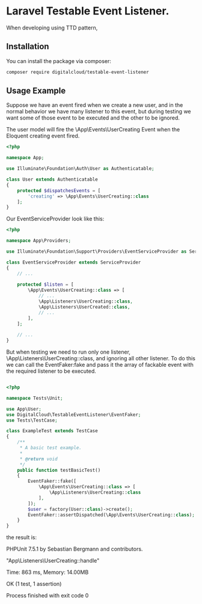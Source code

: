 # Laravel Testable Event Listener.

When developing using TTD pattern, 
## Installation

You can install the package via composer:

```bash
composer require digitalcloud/testable-event-listener
```

## Usage Example

Suppose we have an event fired when we create a new user, and in the normal behavior we have many listener to this event, but during testing we want some of those event to be executed and the other to be ignored.

The user model will fire the \App\Events\UserCreating Event when the Eloquent creating event fired.

```php
<?php

namespace App;

use Illuminate\Foundation\Auth\User as Authenticatable;

class User extends Authenticatable
{
    protected $dispatchesEvents = [
        'creating' => \App\Events\UserCreating::class
    ];
}

```

Our EventServiceProvider look like this:

```php
<?php

namespace App\Providers;

use Illuminate\Foundation\Support\Providers\EventServiceProvider as ServiceProvider;

class EventServiceProvider extends ServiceProvider
{
    // ...
    
    protected $listen = [
        \App\Events\UserCreating::class => [
            // ...
            \App\Listeners\UserCreating::class,
            \App\Listeners\UserCreated::class,
            // ...
        ],
    ];
    
    // ...
}

```

But when testing we need to run only one listener, \App\Listeners\UserCreating::class, and ignoring all other listener. To do this we can call the EventFaker:fake and pass it the array of fackable event with the required listener to be executed.


```php

<?php

namespace Tests\Unit;

use App\User;
use DigitalCloud\TestableEventListener\EventFaker;
use Tests\TestCase;

class ExampleTest extends TestCase
{
    /**
     * A basic test example.
     *
     * @return void
     */
    public function testBasicTest()
    {
        EventFaker::fake([
            \App\Events\UserCreating::class => [
                \App\Listeners\UserCreating::class
            ],
        ]);
        $user = factory(User::class)->create();
        EventFaker::assertDispatched(\App\Events\UserCreating::class);
    }
}

```

the result is:

PHPUnit 7.5.1 by Sebastian Bergmann and contributors.

"App\Listeners\UserCreating::handle"

Time: 863 ms, Memory: 14.00MB

OK (1 test, 1 assertion)

Process finished with exit code 0



